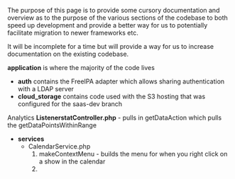 The purpose of this page is to provide some cursory documentation and overview as to the purpose of the various sections of the codebase to both speed up development and provide a better way for us to potentially facilitate migration to newer frameworks etc.

It will be incomplete for a time but will provide a way for us to increase documentation on the existing codebase.

**application** is where the majority of the code lives

- **auth** contains the FreeIPA adapter which allows sharing authentication with a LDAP server
- **cloud_storage** contains code used with the S3 hosting that was configured for the saas-dev branch

Analytics
**ListenerstatController.php** -
pulls in getDataAction which pulls the getDataPointsWithinRange

- **services**
  - CalendarService.php
    1. makeContextMenu - builds the menu for when you right click on a show in the calendar
    2.
